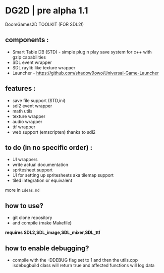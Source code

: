 # DG2D | pre alpha 1.1
DoomGames2D TOOLKIT (FOR SDL2!)

## components :<br>
-  Smart Table DB (STD) - simple plug n play save system for c++ with gzip capabilities
-  SDL event wrapper
-  SDL raylib like texture wrapper
-  Launcher - https://github.com/shadow9owo/Universal-Game-Launcher

## features :
- save file support (STD,ini)
- sdl2 event wrapper
- math utils
- texture wrapper
- audio wrapper
- ttf wrapper
- web support (emscripten) thanks to sdl2

## to do (in no specific order) :
- UI wrappers
- write actual documentation
- spritesheet support
- UI for setting up spritesheets aka tilemap support
- tiled integration or equivalent

more in ``Ideas.md``

## how to use?
- git clone repository
- and compile (make Makefile)

**requires SDL2,SDL_image,SDL_mixer,SDL_ttf**

## how to enable debugging?
- compile with the -DDEBUG flag set to 1 and then the utils.cpp isdebugbuild class will return true and affected functions will log data
